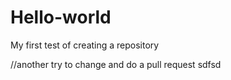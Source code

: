# Hello-world
My first test of creating a repository


//another try to change and do a pull request sdfsd